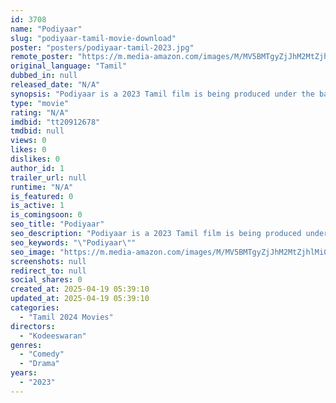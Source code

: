 ```yaml
---
id: 3708
name: "Podiyaar"
slug: "podiyaar-tamil-movie-download"
poster: "posters/podiyaar-tamil-2023.jpg"
remote_poster: "https://m.media-amazon.com/images/M/MV5BMTgyZjJhM2MtZjhlMi00MjkyLWFkNjctZmU1NTc3NTRhYjhkXkEyXkFqcGdeQXVyMTI5ODA0MTYw._V1_SX300.jpg"
original_language: "Tamil"
dubbed_in: null
released_date: "N/A"
synopsis: "Podiyaar is a 2023 Tamil film is being produced under the banner Visual Art Movies. It is created with a story centered on the life of the mainland known as Paduvankarai in Batticaloa. It was written by Paramasivam Muralitharan an..."
type: "movie"
rating: "N/A"
imdbid: "tt20912678"
tmdbid: null
views: 0
likes: 0
dislikes: 0
author_id: 1
trailer_url: null
runtime: "N/A"
is_featured: 0
is_active: 1
is_comingsoon: 0
seo_title: "Podiyaar"
seo_description: "Podiyaar is a 2023 Tamil film is being produced under the banner Visual Art Movies. It is created with a story centered on the life of the mainland known as Paduvankarai in Batticaloa. It was written by Paramasivam Muralitharan an..."
seo_keywords: "\"Podiyaar\""
seo_image: "https://m.media-amazon.com/images/M/MV5BMTgyZjJhM2MtZjhlMi00MjkyLWFkNjctZmU1NTc3NTRhYjhkXkEyXkFqcGdeQXVyMTI5ODA0MTYw._V1_SX300.jpg"
screenshots: null
redirect_to: null
social_shares: 0
created_at: 2025-04-19 05:39:10
updated_at: 2025-04-19 05:39:10
categories:
  - "Tamil 2024 Movies"
directors:
  - "Kodeeswaran"
genres:
  - "Comedy"
  - "Drama"
years:
  - "2023"
---
```

